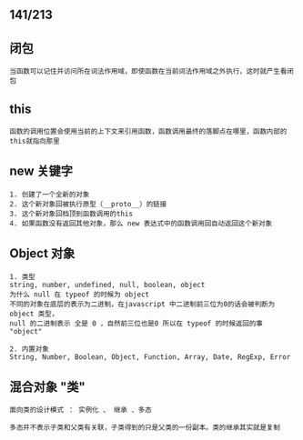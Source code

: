 ## 141/213

## 闭包
    当函数可以记住并访问所在词法作用域，即使函数在当前词法作用域之外执行，这时就产生看闭包

## this
    函数的调用位置会使用当前的上下文来引用函数，函数调用最终的落脚点在哪里，函数内部的this就指向那里

## new 关键字
    1. 创建了一个全新的对象
    2. 这个新对象回被执行原型（__proto__）的链接
    3. 这个新对象回档顶到函数调用的this
    4. 如果函数没有返回其他对象，那么 new 表达式中的函数调用回自动返回这个新对象

## Object 对象
    1. 类型
    string, number, undefined, null, boolean, object
    为什么 null 在 typeof 的时候为 object
    不同的对象在底层的表示为二进制，在javascript 中二进制前三位为0的话会被判断为 object 类型，
    null 的二进制表示 全是 0 ，自然前三位也是0 所以在 typeof 的时候返回的事 "object"

    2. 内置对象
    String, Number, Boolean, Object, Function, Array, Date, RegExp, Error
    
## 混合对象 "类"
    面向类的设计模式 ： 实例化 、 继承 、多态

    多态并不表示子类和父类有关联，子类得到的只是父类的一份副本。类的继承其实就是复制





















